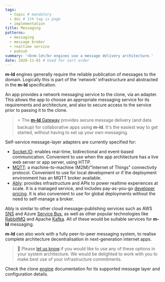 ```yaml
---
tags:
  - topic # mandatory
  - doc # 1th tag is page
  - implementation
title: Messaging
patterns:
  - messaging
  - message broker
  - realtime service
  - pubsub
summary: '<b>m-ld</b> engines use a message delivery architecture.'
date: 2020-11-01 # Used for sort order
---
```

**m-ld** engines generally require the reliable publication of messages to the
domain. Logically this is part of the 'network' infrastructure and abstracted in
the **m-ld** specification.

An app provides a network messaging service to the clone, via an adapter. This
allows the app to choose an appropriate messaging service for its requirements
and architecture, and also to secure access to the service prior to passing it
to the clone.

> ⭐️ The [**m-ld** Gateway](https://gw.m-ld/org/) provides secure message delivery (and data backup) for collaborative apps using **m-ld**. It's the easiest way to get started, without having to set up your own messaging.

Self-service message-layer adapters are currently specified for:
- [Socket.IO](https://socket.io/): enables real-time, bidirectional and event-based communication. Convenient to use when the app architecture has a live web server or app server, using HTTP.
- [MQTT](http://mqtt.org/): a machine-to-machine (M2M)/"Internet of Things"
  connectivity protocol. Convenient to use for local development or if the
  deployment environment has an MQTT broker available.
- [Ably](https://www.ably.io/): provides infrastructure and APIs to power
  realtime experiences at scale. It is a managed service, and includes
  pay-as-you-go [developer pricing](https://www.ably.io/pricing). It is also
  convenient to use for global deployments without the need to self-manage a
  broker.

Ably is similar to other cloud message-publishing services such as AWS
[SNS](https://aws.amazon.com/pub-sub-messaging/) and Azure
[Service&nbsp;Bus](https://docs.microsoft.com/en-us/azure/service-bus-messaging/service-bus-messaging-overview),
as well as other popular technologies like [RabbitMQ](https://www.rabbitmq.com/)
and Apache [Kafka](https://kafka.apache.org/). All of these would be suitable
services for **m-ld** messaging.

**m-ld** can also work with a fully peer-to-peer messaging system, to realise
complete architecture decentralisation in next-generation internet apps.

> 🚧 Please [let&nbsp;us&nbsp;know](/hello/) if you would like to use any of
> these options in your system architecture. We would be delighted to work with
> you to make best use of your infrastructure commitments.

Check the clone [engine](/doc/#platforms) documentation for its supported
message layer and configuration details.